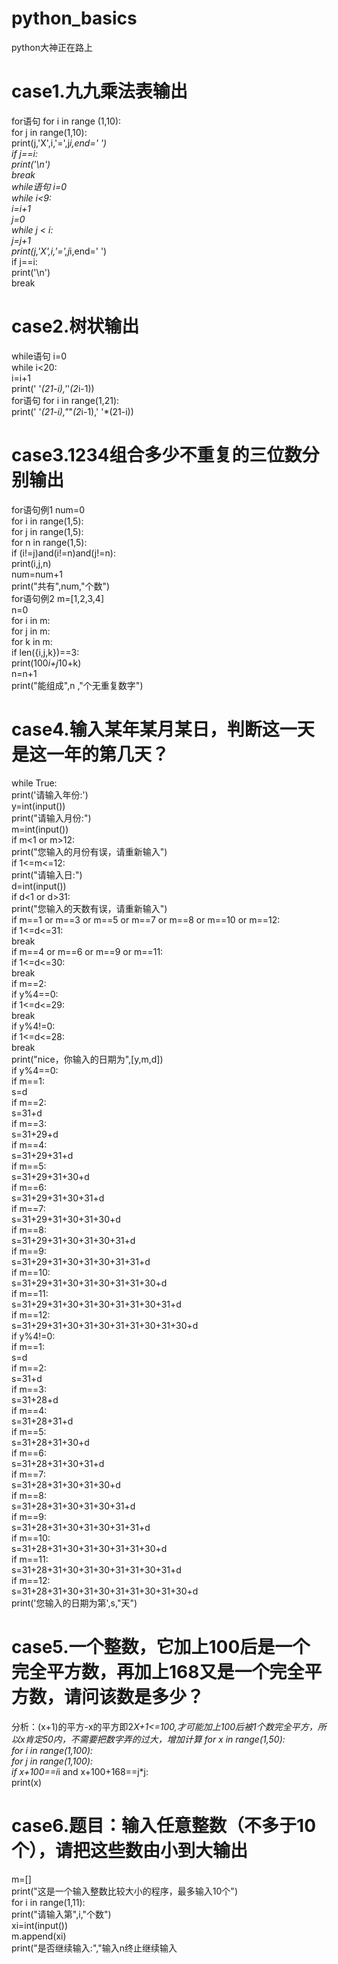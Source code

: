 # python_basics
python大神正在路上  

# case1.九九乘法表输出 
for语句
for i in range (1,10):  
    for j in range(1,10):  
        print(j,'X',i,'=',j*i,end=' ')  
        if j==i:  
            print('\n')  
            break  
while语句
i=0  
while i<9:  
    i=i+1  
    j=0  
    while j < i:  
        j=j+1  
        print(j,'X',i,'=',j*i,end='  ')  
        if j==i:  
            print('\n')  
            break  
        
# case2.树状输出  
while语句
i=0  
while i<20:  
    i=i+1  
    print(' '*(21-i),'*'*(2*i-1))   
for语句
for i in range(1,21):  
    print(' '*(21-i),"*"*(2*i-1),' '*(21-i))  
    
# case3.1234组合多少不重复的三位数分别输出 
for语句例1
num=0              
for i in range(1,5):        
    for j in range(1,5):        
        for n in range(1,5):        
            if (i!=j)and(i!=n)and(j!=n):        
                print(i,j,n)        
                num=num+1       
print("共有",num,"个数")        
for语句例2
m=[1,2,3,4]          
n=0               
for i in m:       
        for j in m:          
            for k in m:       
                if len({i,j,k})==3:       
                    print(100*i+j*10+k)          
                    n=n+1        
print("能组成",n ,"个无重复数字")         

# case4.输入某年某月某日，判断这一天是这一年的第几天？
while True:  
    print('请输入年份:')  
    y=int(input())  
    print("请输入月份:")  
    m=int(input())  
    if m<1 or m>12:  
        print("您输入的月份有误，请重新输入")  
    if 1<=m<=12:  
        print("请输入日:")  
        d=int(input())  
        if d<1 or d>31:  
                print("您输入的天数有误，请重新输入")  
        if m==1 or m==3 or m==5 or m==7 or m==8 or m==10 or m==12:  
            if 1<=d<=31:  
                break  
        if m==4 or m==6 or m==9 or m==11:  
            if 1<=d<=30:  
                break  
        if m==2:  
            if y%4==0:  
                if 1<=d<=29:  
                    break  
            if y%4!=0:  
                if 1<=d<=28:  
                    break  
print("nice，你输入的日期为",[y,m,d])  
if y%4==0:  
    if m==1:  
        s=d  
    if m==2:    
        s=31+d    
    if m==3:    
        s=31+29+d   
    if m==4:    
        s=31+29+31+d    
    if m==5:    
        s=31+29+31+30+d   
    if m==6:    
        s=31+29+31+30+31+d    
    if m==7:    
        s=31+29+31+30+31+30+d   
    if m==8:    
        s=31+29+31+30+31+30+31+d    
    if m==9:    
        s=31+29+31+30+31+30+31+31+d   
    if m==10:   
        s=31+29+31+30+31+30+31+31+30+d    
    if m==11:   
        s=31+29+31+30+31+30+31+31+30+31+d   
    if m==12:   
        s=31+29+31+30+31+30+31+31+30+31+30+d    
if y%4!=0:    
    if m==1:    
        s=d   
    if m==2:    
        s=31+d    
    if m==3:    
        s=31+28+d   
    if m==4:    
        s=31+28+31+d    
    if m==5:    
        s=31+28+31+30+d   
    if m==6:    
        s=31+28+31+30+31+d    
    if m==7:    
        s=31+28+31+30+31+30+d   
    if m==8:    
        s=31+28+31+30+31+30+31+d    
    if m==9:    
        s=31+28+31+30+31+30+31+31+d   
    if m==10:   
        s=31+28+31+30+31+30+31+31+30+d    
    if m==11:   
        s=31+28+31+30+31+30+31+31+30+31+d   
    if m==12:   
        s=31+28+31+30+31+30+31+31+30+31+30+d    
print('您输入的日期为第',s,"天")   

# case5.一个整数，它加上100后是一个完全平方数，再加上168又是一个完全平方数，请问该数是多少？
分析：(x+1)的平方-x的平方即2*X+1<=100,才可能加上100后被1个数完全平方，所以x肯定50内，不需要把数字弄的过大，增加计算
for x in range(1,50):       
    for i in range(1,100):      
        for j in range(1,100):      
            if x+100==i*i and x+100+168==j*j:       
                print(x)        

# case6.题目：输入任意整数（不多于10个），请把这些数由小到大输出
m=[]        
print("这是一个输入整数比较大小的程序，最多输入10个")        
for i in range(1,11):       
    print("请输入第",i,"个数")        
    xi=int(input())     
    m.append(xi)        
    print("是否继续输入:","输入n终止继续输入
